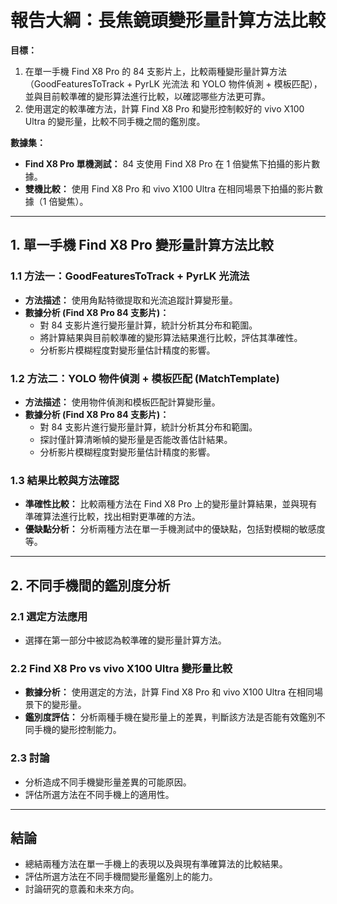 # 報告大綱：長焦鏡頭變形量計算方法比較

**目標：**
1. 在單一手機 Find X8 Pro 的 84 支影片上，比較兩種變形量計算方法（GoodFeaturesToTrack + PyrLK 光流法 和 YOLO 物件偵測 + 模板匹配），並與目前較準確的變形算法進行比較，以確認哪些方法更可靠。
2. 使用選定的較準確方法，計算 Find X8 Pro 和變形控制較好的 vivo X100 Ultra 的變形量，比較不同手機之間的鑑別度。

**數據集：**
* **Find X8 Pro 單機測試：** 84 支使用 Find X8 Pro 在 1 倍變焦下拍攝的影片數據。
* **雙機比較：** 使用 Find X8 Pro 和 vivo X100 Ultra 在相同場景下拍攝的影片數據（1 倍變焦）。

---

## 1. 單一手機 Find X8 Pro 變形量計算方法比較

### 1.1 方法一：GoodFeaturesToTrack + PyrLK 光流法

* **方法描述：** 使用角點特徵提取和光流追蹤計算變形量。
* **數據分析 (Find X8 Pro 84 支影片)：**
    * 對 84 支影片進行變形量計算，統計分析其分布和範圍。
    * 將計算結果與目前較準確的變形算法結果進行比較，評估其準確性。
    * 分析影片模糊程度對變形量估計精度的影響。

### 1.2 方法二：YOLO 物件偵測 + 模板匹配 (MatchTemplate)

* **方法描述：** 使用物件偵測和模板匹配計算變形量。
* **數據分析 (Find X8 Pro 84 支影片)：**
    * 對 84 支影片進行變形量計算，統計分析其分布和範圍。
    * 探討僅計算清晰幀的變形量是否能改善估計結果。
    * 分析影片模糊程度對變形量估計精度的影響。

### 1.3 結果比較與方法確認

* **準確性比較：** 比較兩種方法在 Find X8 Pro 上的變形量計算結果，並與現有準確算法進行比較，找出相對更準確的方法。
* **優缺點分析：** 分析兩種方法在單一手機測試中的優缺點，包括對模糊的敏感度等。

---

## 2. 不同手機間的鑑別度分析

### 2.1 選定方法應用

* 選擇在第一部分中被認為較準確的變形量計算方法。

### 2.2 Find X8 Pro vs vivo X100 Ultra 變形量比較

* **數據分析：** 使用選定的方法，計算 Find X8 Pro 和 vivo X100 Ultra 在相同場景下的變形量。
* **鑑別度評估：** 分析兩種手機在變形量上的差異，判斷該方法是否能有效鑑別不同手機的變形控制能力。

### 2.3 討論

* 分析造成不同手機變形量差異的可能原因。
* 評估所選方法在不同手機上的適用性。

---

## 結論

* 總結兩種方法在單一手機上的表現以及與現有準確算法的比較結果。
* 評估所選方法在不同手機間變形量鑑別上的能力。
* 討論研究的意義和未來方向。
